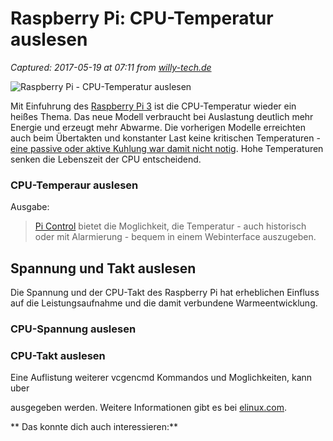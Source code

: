 # Raspberry Pi: CPU-Temperatur auslesen

_Captured: 2017-05-19 at 07:11 from [willy-tech.de](https://willy-tech.de/raspberry-pi-cpu-temperatur-auslesen/)_

![Raspberry Pi - CPU-Temperatur auslesen](https://willy-tech.de/wp-content/uploads/Raspberry-Pi-CPU-Temperatur-auslesen-1.jpg)

Mit Einfuhrung des [Raspberry Pi 3](https://willy-tech.de/raspberry-pi-3-vorgestellt/) ist die CPU-Temperatur wieder ein heißes Thema. Das neue Modell verbraucht bei Auslastung deutlich mehr Energie und erzeugt mehr Abwarme. Die vorherigen Modelle erreichten auch beim Übertakten und konstanter Last keine kritischen Temperaturen - [eine passive oder aktive Kuhlung war damit nicht notig](https://willy-tech.de/raspberry-pi-kuehlkoerper/). Hohe Temperaturen senken die Lebenszeit der CPU entscheidend.

### CPU-Temperaur auslesen

Ausgabe:

> [Pi Control](https://pi-control.de/) bietet die Moglichkeit, die Temperatur - auch historisch oder mit Alarmierung - bequem in einem Webinterface auszugeben.

## Spannung und Takt auslesen

Die Spannung und der CPU-Takt des Raspberry Pi hat erheblichen Einfluss auf die Leistungsaufnahme und die damit verbundene Warmeentwicklung.

### CPU-Spannung auslesen

### CPU-Takt auslesen

Eine Auflistung weiterer vcgencmd Kommandos und Moglichkeiten, kann uber

ausgegeben werden. Weitere Informationen gibt es bei [elinux.com](http://elinux.org/RPI_vcgencmd_usage).

** Das konnte dich auch interessieren:**
